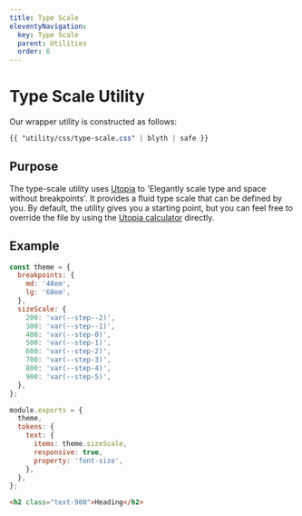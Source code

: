 ```yaml
---
title: Type Scale
eleventyNavigation:
  key: Type Scale
  parent: Utilities
  order: 6
---
```


# Type Scale Utility

Our wrapper utility is constructed as follows:

```css
{{ "utility/css/type-scale.css" | blyth | safe }}
```

## Purpose

The type-scale utility uses [Utopia](https://utopia.fyi/) to 'Elegantly scale type and space without breakpoints'. It provides a fluid type scale that can be defined by you. By default, the utility gives you a starting point, but you can feel free to override the file by using the [Utopia calculator](https://utopia.fyi/calculator) directly.

## Example

```js
const theme = {
  breakpoints: {
    md: '48em',
    lg: '68em',
  },
  sizeScale: {
    200: 'var(--step--2)',
    300: 'var(--step--1)',
    400: 'var(--step-0)',
    500: 'var(--step-1)',
    600: 'var(--step-2)',
    700: 'var(--step-3)',
    800: 'var(--step-4)',
    900: 'var(--step-5)',
  },
};

module.exports = {
  theme,
  tokens: {
    text: {
      items: theme.sizeScale,
      responsive: true,
      property: 'font-size',
    },
  },
};
```

```html
<h2 class="text-900">Heading</h2>
```
